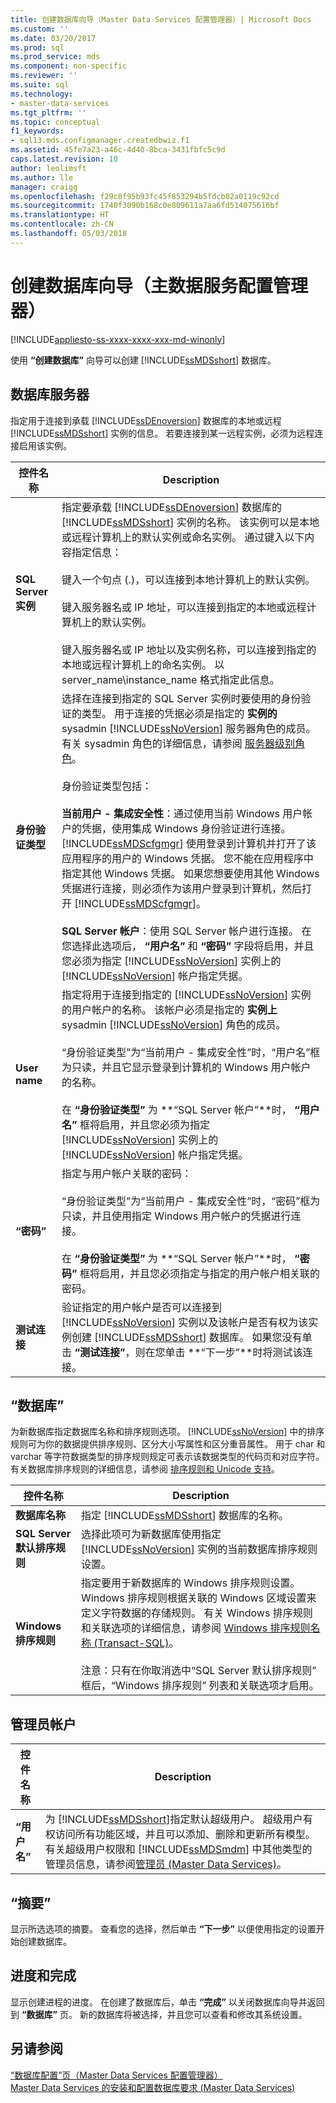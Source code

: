 ```yaml
---
title: 创建数据库向导（Master Data Services 配置管理器）| Microsoft Docs
ms.custom: ''
ms.date: 03/20/2017
ms.prod: sql
ms.prod_service: mds
ms.component: non-specific
ms.reviewer: ''
ms.suite: sql
ms.technology:
- master-data-services
ms.tgt_pltfrm: ''
ms.topic: conceptual
f1_keywords:
- sql13.mds.configmanager.createdbwiz.f1
ms.assetid: 45fe7a23-a46c-4d40-8bca-3431fbfc5c9d
caps.latest.revision: 10
author: leolimsft
ms.author: lle
manager: craigg
ms.openlocfilehash: f29c8f95b93fc45f853294b5fdcb82a0119c92cd
ms.sourcegitcommit: 1740f3090b168c0e809611a7aa6fd514075616bf
ms.translationtype: HT
ms.contentlocale: zh-CN
ms.lasthandoff: 05/03/2018
---
```

# <a name="create-database-wizard-master-data-services-configuration-manager"></a>创建数据库向导（主数据服务配置管理器）

[!INCLUDE[appliesto-ss-xxxx-xxxx-xxx-md-winonly](../includes/appliesto-ss-xxxx-xxxx-xxx-md-winonly.md)]

  使用 **“创建数据库”** 向导可以创建 [!INCLUDE[ssMDSshort](../includes/ssmdsshort-md.md)] 数据库。  
  
## <a name="database-server"></a>数据库服务器  
 指定用于连接到承载 [!INCLUDE[ssDEnoversion](../includes/ssdenoversion-md.md)] 数据库的本地或远程 [!INCLUDE[ssMDSshort](../includes/ssmdsshort-md.md)] 实例的信息。 若要连接到某一远程实例，必须为远程连接启用该实例。  
  
|控件名称|Description|  
|------------------|-----------------|  
|**SQL Server 实例**|指定要承载 [!INCLUDE[ssDEnoversion](../includes/ssdenoversion-md.md)] 数据库的 [!INCLUDE[ssMDSshort](../includes/ssmdsshort-md.md)] 实例的名称。 该实例可以是本地或远程计算机上的默认实例或命名实例。 通过键入以下内容指定信息：<br /><br /> 键入一个句点 (.)，可以连接到本地计算机上的默认实例。<br /><br /> 键入服务器名或 IP 地址，可以连接到指定的本地或远程计算机上的默认实例。<br /><br /> 键入服务器名或 IP 地址以及实例名称，可以连接到指定的本地或远程计算机上的命名实例。 以 server_name\\instance_name 格式指定此信息。|  
|**身份验证类型**|选择在连接到指定的 SQL Server 实例时要使用的身份验证的类型。 用于连接的凭据必须是指定的 **实例的** sysadmin [!INCLUDE[ssNoVersion](../includes/ssnoversion-md.md)] 服务器角色的成员。 有关 sysadmin 角色的详细信息，请参阅 [服务器级别角色](../relational-databases/security/authentication-access/server-level-roles.md)。<br /><br /> 身份验证类型包括：<br /><br /> **当前用户 - 集成安全性**：通过使用当前 Windows 用户帐户的凭据，使用集成 Windows 身份验证进行连接。 [!INCLUDE[ssMDScfgmgr](../includes/ssmdscfgmgr-md.md)] 使用登录到计算机并打开了该应用程序的用户的 Windows 凭据。 您不能在应用程序中指定其他 Windows 凭据。 如果您想要使用其他 Windows 凭据进行连接，则必须作为该用户登录到计算机，然后打开 [!INCLUDE[ssMDScfgmgr](../includes/ssmdscfgmgr-md.md)]。<br /><br /> **SQL Server 帐户**：使用 SQL Server 帐户进行连接。 在您选择此选项后， **“用户名”** 和 **“密码”** 字段将启用，并且您必须为指定 [!INCLUDE[ssNoVersion](../includes/ssnoversion-md.md)] 实例上的 [!INCLUDE[ssNoVersion](../includes/ssnoversion-md.md)] 帐户指定凭据。|  
|**User name**|指定将用于连接到指定的 [!INCLUDE[ssNoVersion](../includes/ssnoversion-md.md)] 实例的用户帐户的名称。 该帐户必须是指定的 **实例上** sysadmin [!INCLUDE[ssNoVersion](../includes/ssnoversion-md.md)] 角色的成员。<br /><br /> “身份验证类型”为“当前用户 - 集成安全性”时，“用户名”框为只读，并且它显示登录到计算机的 Windows 用户帐户的名称。<br /><br /> 在 **“身份验证类型”** 为 **“SQL Server 帐户”**时， **“用户名”** 框将启用，并且您必须为指定 [!INCLUDE[ssNoVersion](../includes/ssnoversion-md.md)] 实例上的 [!INCLUDE[ssNoVersion](../includes/ssnoversion-md.md)] 帐户指定凭据。|  
|**“密码”**|指定与用户帐户关联的密码：<br /><br /> “身份验证类型”为“当前用户 - 集成安全性”时，“密码”框为只读，并且使用指定 Windows 用户帐户的凭据进行连接。<br /><br /> 在 **“身份验证类型”** 为 **“SQL Server 帐户”**时， **“密码”** 框将启用，并且您必须指定与指定的用户帐户相关联的密码。|  
|**测试连接**|验证指定的用户帐户是否可以连接到 [!INCLUDE[ssNoVersion](../includes/ssnoversion-md.md)] 实例以及该帐户是否有权为该实例创建 [!INCLUDE[ssMDSshort](../includes/ssmdsshort-md.md)] 数据库。 如果您没有单击 **“测试连接”**，则在您单击 **“下一步”**时将测试该连接。|  
  
## <a name="database"></a>“数据库”  
 为新数据库指定数据库名称和排序规则选项。 [!INCLUDE[ssNoVersion](../includes/ssnoversion-md.md)] 中的排序规则可为你的数据提供排序规则、区分大小写属性和区分重音属性。 用于 char 和 varchar 等字符数据类型的排序规则规定可表示该数据类型的代码页和对应字符。 有关数据库排序规则的详细信息，请参阅 [排序规则和 Unicode 支持](../relational-databases/collations/collation-and-unicode-support.md)。  
  
|控件名称|Description|  
|------------------|-----------------|  
|**数据库名称**|指定 [!INCLUDE[ssMDSshort](../includes/ssmdsshort-md.md)] 数据库的名称。|  
|**SQL Server 默认排序规则**|选择此项可为新数据库使用指定 [!INCLUDE[ssNoVersion](../includes/ssnoversion-md.md)] 实例的当前数据库排序规则设置。|  
|**Windows 排序规则**|指定要用于新数据库的 Windows 排序规则设置。 Windows 排序规则根据关联的 Windows 区域设置来定义字符数据的存储规则。 有关 Windows 排序规则和关联选项的详细信息，请参阅 [Windows 排序规则名称 (Transact-SQL)](../t-sql/statements/windows-collation-name-transact-sql.md)。<br /><br /> 注意：只有在你取消选中“SQL Server 默认排序规则”  框后，“Windows 排序规则”  列表和关联选项才启用。|  
  
## <a name="administrator-account"></a>管理员帐户  
  
|控件名称|Description|  
|------------------|-----------------|  
|**“用户名”**|为 [!INCLUDE[ssMDSshort](../includes/ssmdsshort-md.md)]指定默认超级用户。 超级用户有权访问所有功能区域，并且可以添加、删除和更新所有模型。 有关超级用户权限和 [!INCLUDE[ssMDSmdm](../includes/ssmdsmdm-md.md)] 中其他类型的管理员信息，请参阅[管理员 (Master Data Services)](../master-data-services/administrators-master-data-services.md)。|  
  
## <a name="summary"></a>“摘要”  
 显示所选选项的摘要。 查看您的选择，然后单击 **“下一步”** 以便使用指定的设置开始创建数据库。  
  
## <a name="progress-and-finish"></a>进度和完成  
 显示创建进程的进度。 在创建了数据库后，单击 **“完成”** 以关闭数据库向导并返回到 **“数据库”** 页。 新的数据库将被选择，并且您可以查看和修改其系统设置。  
  
## <a name="see-also"></a>另请参阅  
 [“数据库配置”页（Master Data Services 配置管理器）](../master-data-services/database-configuration-page-master-data-services-configuration-manager.md)   
[Master Data Services 的安装和配置](../master-data-services/master-data-services-installation-and-configuration.md)[数据库要求 &#40;Master Data Services&#41;](../master-data-services/install-windows/database-requirements-master-data-services.md)  
  
  
